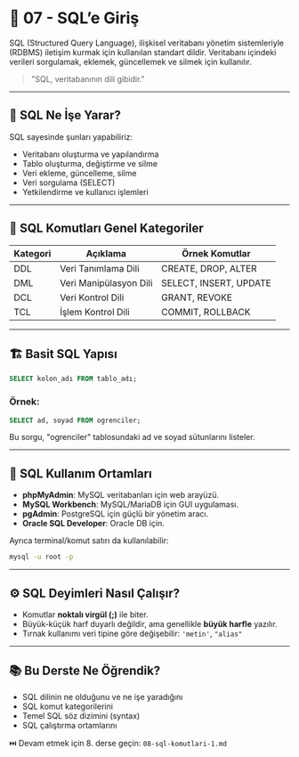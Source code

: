 # 🧮 07 - SQL’e Giriş

SQL (Structured Query Language), ilişkisel veritabanı yönetim sistemleriyle (RDBMS) iletişim kurmak için kullanılan standart dildir. Veritabanı içindeki verileri sorgulamak, eklemek, güncellemek ve silmek için kullanılır.

> "SQL, veritabanının dili gibidir."

---

## 📌 SQL Ne İşe Yarar?
SQL sayesinde şunları yapabiliriz:
- Veritabanı oluşturma ve yapılandırma
- Tablo oluşturma, değiştirme ve silme
- Veri ekleme, güncelleme, silme
- Veri sorgulama (SELECT)
- Yetkilendirme ve kullanıcı işlemleri

---

## 🧠 SQL Komutları Genel Kategoriler

| Kategori     | Açıklama                             | Örnek Komutlar              |
|--------------|--------------------------------------|-----------------------------|
| DDL          | Veri Tanımlama Dili                  | CREATE, DROP, ALTER         |
| DML          | Veri Manipülasyon Dili               | SELECT, INSERT, UPDATE      |
| DCL          | Veri Kontrol Dili                    | GRANT, REVOKE               |
| TCL          | İşlem Kontrol Dili                   | COMMIT, ROLLBACK            |

---

## 🏗️ Basit SQL Yapısı
```sql
SELECT kolon_adı FROM tablo_adı;
```

### Örnek:
```sql
SELECT ad, soyad FROM ogrenciler;
```
Bu sorgu, "ogrenciler" tablosundaki ad ve soyad sütunlarını listeler.

---

## 🧪 SQL Kullanım Ortamları

- **phpMyAdmin**: MySQL veritabanları için web arayüzü.
- **MySQL Workbench**: MySQL/MariaDB için GUI uygulaması.
- **pgAdmin**: PostgreSQL için güçlü bir yönetim aracı.
- **Oracle SQL Developer**: Oracle DB için.

Ayrıca terminal/komut satırı da kullanılabilir:
```bash
mysql -u root -p
```

---

## ⚙️ SQL Deyimleri Nasıl Çalışır?
- Komutlar **noktalı virgül (;)** ile biter.
- Büyük-küçük harf duyarlı değildir, ama genellikle **büyük harfle** yazılır.
- Tırnak kullanımı veri tipine göre değişebilir: `'metin'`, `"alias"`

---

## 📚 Bu Derste Ne Öğrendik?
- SQL dilinin ne olduğunu ve ne işe yaradığını
- SQL komut kategorilerini
- Temel SQL söz dizimini (syntax)
- SQL çalıştırma ortamlarını

⏭️ Devam etmek için 8. derse geçin: `08-sql-komutlari-1.md`
